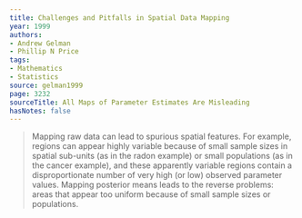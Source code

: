 ```yaml
---
title: Challenges and Pitfalls in Spatial Data Mapping
year: 1999
authors:
- Andrew Gelman
- Phillip N Price
tags:
- Mathematics
- Statistics
source: gelman1999
page: 3232
sourceTitle: All Maps of Parameter Estimates Are Misleading
hasNotes: false
---
```


> Mapping raw data can lead to spurious spatial features.
> For example, regions can appear highly variable because of
>   small sample sizes in spatial sub-units (as in the radon example)
>   or small populations (as in the cancer example),
>   and these apparently variable regions contain a disproportionate number of
>   very high (or low) observed parameter values.
> Mapping posterior means leads to the reverse problems:
>   areas that appear too uniform because of small sample sizes or populations.
